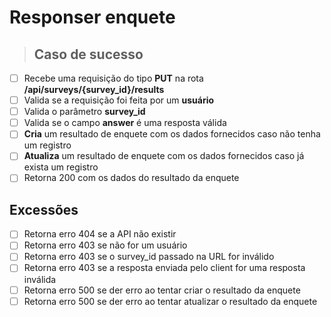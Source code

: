 # Responser enquete

> ## Caso de sucesso

- [ ] Recebe uma requisição do tipo **PUT** na rota **/api/surveys/{survey_id}/results**
- [ ] Valida se a requisição foi feita por um **usuário**
- [ ] Valida o parâmetro **survey_id**
- [ ] Valida se o campo **answer** é uma resposta válida
- [ ] **Cria** um resultado de enquete com os dados fornecidos caso não tenha um registro
- [ ] **Atualiza** um resultado de enquete com os dados fornecidos caso já exista um registro
- [ ] Retorna 200 com os dados do resultado da enquete

## Excessões

- [ ] Retorna erro 404 se a API não existir
- [ ] Retorna erro 403 se não for um usuário
- [ ] Retorna erro 403 se o survey_id passado na URL for inválido
- [ ] Retorna erro 403 se a resposta enviada pelo client for uma resposta inválida
- [ ] Retorna erro 500 se der erro ao tentar criar o resultado da enquete
- [ ] Retorna erro 500 se der erro ao tentar atualizar o resultado da enquete
